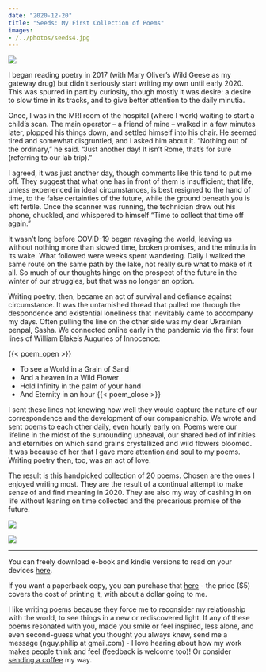 ```yaml
---
date: "2020-12-20"
title: "Seeds: My First Collection of Poems"
images:
- /../photos/seeds4.jpg
---
```


![](/../photos/poem3.jpg)

I began reading poetry in 2017 (with Mary Oliver’s Wild Geese as my gateway drug) but didn’t seriously start writing my own until early 2020. This was spurred in part by curiosity, though mostly it was desire: a desire to slow time in its tracks, and to give better attention to the daily minutia.
 
Once, I was in the MRI room of the hospital (where I work) waiting to start a child’s scan. The main operator – a friend of mine – walked in a few minutes later, plopped his things down, and settled himself into his chair. He seemed tired and somewhat disgruntled, and I asked him about it. “Nothing out of the ordinary,” he said. “Just another day! It isn’t Rome, that’s for sure (referring to our lab trip).”
 
I agreed, it was just another day, though comments like this tend to put me off. They suggest that what one has in front of them is insufficient; that life, unless experienced in ideal circumstances, is best resigned to the hand of time, to the false certainties of the future, while the ground beneath you is left fertile. Once the scanner was running, the technician drew out his phone, chuckled, and whispered to himself “Time to collect that time off again.”
 
It wasn’t long before COVID-19 began ravaging the world, leaving us without nothing more than slowed time, broken promises, and the minutia in its wake. What followed were weeks spent wandering. Daily I walked the same route on the same path by the lake, not really sure what to make of it all. So much of our thoughts hinge on the prospect of the future in the winter of our struggles, but that was no longer an option.
 
Writing poetry, then, became an act of survival and defiance against circumstance. It was the untarnished thread that pulled me through the despondence and existential loneliness that inevitably came to accompany my days. Often pulling the line on the other side was my dear Ukrainian penpal, Sasha. We connected online early in the pandemic via the first four lines of William Blake’s Auguries of Innocence:
 
 {{< poem_open >}}
* To see a World in a Grain of Sand
* And a heaven in a Wild Flower
* Hold Infinity in the palm of your hand
* And Eternity in an hour
{{< poem_close >}}

I sent these lines not knowing how well they would capture the nature of our correspondence and the development of our companionship. We wrote and sent poems to each other daily, even hourly early on. Poems were our lifeline in the midst of the surrounding upheaval, our shared bed of infinities and eternities on which sand grains crystallized and wild flowers bloomed. It was because of her that I gave more attention and soul to my poems. Writing poetry then, too, was an act of love.
 
The result is this handpicked collection of 20 poems. Chosen are the ones I enjoyed writing most. They are the result of a continual attempt to make sense of and find meaning in 2020. They are also my way of cashing in on life without leaning on time collected and the precarious promise of the future.

![](/../photos/poem2.jpg)

![](/../photos/poem1.jpg)

***

You can freely download e-book and kindle versions to read on your devices [here](https://drive.google.com/drive/folders/1kQU0zJ7GaweMQVKy1KnJcSRn2BmUk6BJ). 

If you want a paperback copy, you can purchase that [here](https://www.amazon.com/Seeds-Poems-Phil-Nguyen/dp/B08QQ5DK3S/ref=tmm_pap_swatch_0?_encoding=UTF8&qid=&sr=) - the price ($5) covers the cost of printing it, with about a dollar going to me. 

I like writing poems because they force me to reconsider my relationship with the world, to see things in a new or rediscovered light. If any of these poems resonated with you, made you smile or feel inspired, less alone, and even second-guess what you thought you always knew, send me a message (nguy.philip at gmail.com) - I love hearing about how my work makes people think and feel (feedback is welcome too)! Or consider [sending a coffee](paypal.me/nguyenhphil) my way.